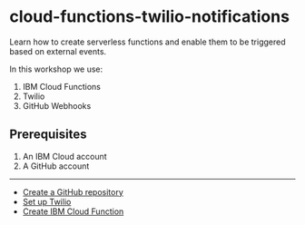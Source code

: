 # cloud-functions-twilio-notifications
Learn how to create serverless functions and enable them to be triggered based on external events.

In this workshop we use:

1. IBM Cloud Functions
2. Twilio
3. GitHub Webhooks

## Prerequisites

1. An IBM Cloud account
2. A GitHub account

---

- [Create a GitHub repository]
- [Set up Twilio]
- [Create IBM Cloud Function]

[Create a GitHub repository]: ./workshop-instructions/setup-github-repository.md
[Set up Twilio]: ./workshop-instructions/setup-twilio.md
[Create IBM Cloud Function]: ./workshop-instructions/setup-ibm-cloud-function.md
